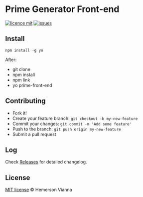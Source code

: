 # Prime Generator Front-end

[![licence mit](https://img.shields.io/badge/license-MIT-blue.svg?style=flat-square)](http://hemersonvianna.mit-license.org/)
[![issues](https://img.shields.io/github/issues/prime-solutions/prime-generator-front-end.svg?style=flat-square)](https://github.com/prime-solutions/prime-generator-front-end/issues)

## Install

```
npm install -g yo
```

After: 
- git clone
- npm install
- npm link
- yo prime-front-end


## Contributing

- Fork it!
- Create your feature branch: `git checkout -b my-new-feature`
- Commit your changes: `git commit -m 'Add some feature'`
- Push to the branch: `git push origin my-new-feature`
- Submit a pull request

## Log

Check [Releases](https://github.com/prime-solutions/prime-generator-front-end/releases) for detailed changelog.

## License

[MIT license](http://hemersonvianna.mit-license.org/) © Hemerson Vianna
